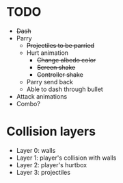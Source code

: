 # TODO
* ~~Dash~~
* Parry
    * ~~Projectiles to be parried~~
    * Hurt animation
        * ~~Change albedo color~~
        * ~~Screen shake~~
        * ~~Controller shake~~
    * Parry send back
    * Able to dash through bullet
* Attack animations
* Combo?
# Collision layers
* Layer 0: walls
* Layer 1: player's collision with walls
* Layer 2: player's hurtbox
* Layer 3: projectiles